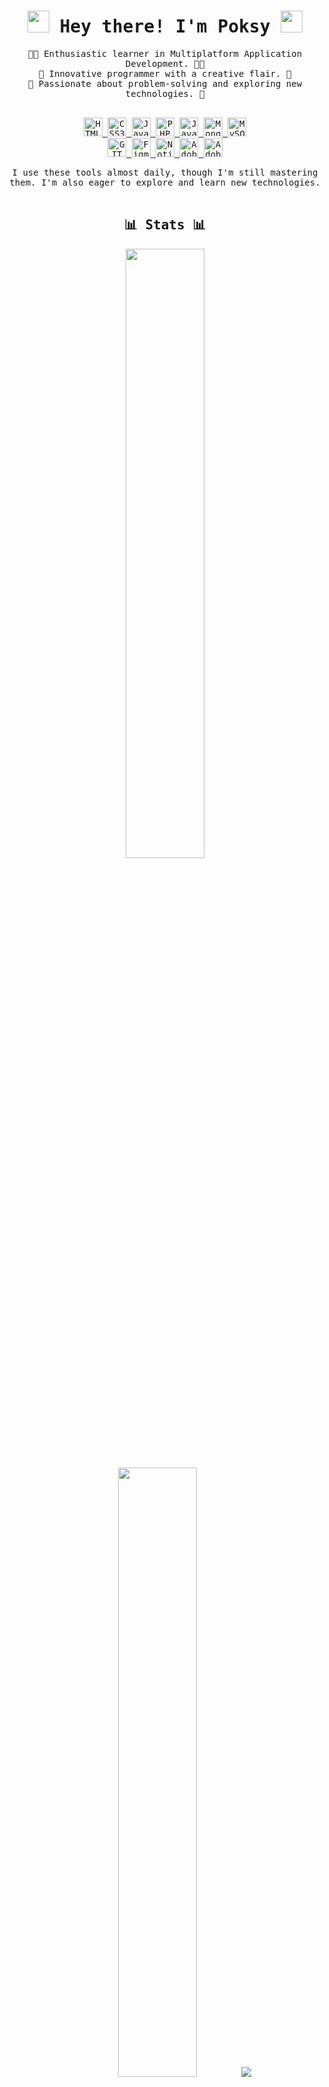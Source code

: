 <div  align="center"><samp><br />
<h1><img src="https://raw.githubusercontent.com/MartinHeinz/MartinHeinz/master/wave.gif" width="35px"> Hey there! I'm Poksy <img src="https://raw.githubusercontent.com/MartinHeinz/MartinHeinz/master/wave.gif" width="35px"></h1>
🧑‍🎓 Enthusiastic learner in Multiplatform Application Development. 🧑‍🎓<br /> 
🎨 Innovative programmer with a creative flair. 🎨<br />
🧠 Passionate about problem-solving and exploring new technologies. 🧠<br /><br />

<a href="https://github.com/poksyy/poo_shop"><img src="https://img.shields.io/badge/HTML5-F16524?logo=HTML5&logoColor=fff" alt="HTML5 logo" title="HTML5" height="30" /> <img src="https://img.shields.io/badge/CSS3-306AF1?logo=CSS3&logoColor=fff" alt="CSS3 logo" title="CSS3" height="30" /> <img src="https://img.shields.io/badge/JavaScript-F7DF1E?logo=javascript&logoColor=fff" alt="JavaScript logo" title="JavaScript" height="30" /> <img src="https://img.shields.io/badge/PHP-4D588E?logo=PHP&logoColor=fff" alt="PHP logo" title="PHP" height="30" /> <img src="https://img.shields.io/badge/Java-E76F00?logo=Java&logoColor=fff" alt="Java logo" title="Java" height="30" /> <img src="https://img.shields.io/badge/MongoDB-6CAD48?logo=MongoDB&logoColor=fff" alt="MongoDB logo" title="MongoDB" height="30" /> <img src="https://img.shields.io/badge/MySQL-00668D?logo=MySQL&logoColor=fff" alt="MySQL logo" title="MySQL" height="30" /><br /> <img src="https://img.shields.io/badge/GIT-E84E31?logo=GIT&logoColor=fff" alt="GIT logo" title="GIT" height="30" /> <img src="https://img.shields.io/badge/Figma-A259FF?logo=Figma&logoColor=fff" alt="Figma logo" title="Figma" height="30" /> <img src="https://img.shields.io/badge/Notion-fff?logo=Notion&logoColor=000" alt="Notion logo" title="Notion" height="30" /> <img src="https://img.shields.io/badge/Illustrator-FF8710?logo=AdobeIllustrator&logoColor=fff" alt="AdobeIllustrator logo" title="AdobeIllustrator" height="30" /> <img src="https://img.shields.io/badge/Photoshop-0070AE?logo=AdobePhotoshop&logoColor=fff" alt="AdobePhotoshop logo" title="AdobePhotoshop" height="30" /></a>

I use these tools almost daily, though I'm still mastering them. I'm also eager to explore and learn new technologies.
<br /><br />
<h2>📊 Stats 📊</h2>
  <a href="https://github.com/poksyy/poo_shop"><img height="50%" width="auto" src ="https://github-readme-stats.vercel.app/api?username=poksyy&show_icons=true&count_private=true&theme=vision-friendly-dark&hide_border=true&bg_color=00000000"></a>
  <a href="https://github.com/poksyy/poo_shop"><img height="50%" width="auto" src ="https://github-readme-stats.vercel.app/api/top-langs/?username=poksyy&layout=compact&hide_border=true&theme=vision-friendly-dark&bg_color=00000000&langs_count=6"></a>
  <a href="https://github.com/poksyy/poo_shop"><img src ="https://github-readme-streak-stats.herokuapp.com?user=poksyy&theme=vision-friendly-dark&hide_border=true&background=FFFFFF00"></a>
<br />
<h2>⭐ Top Repositories ⭐</h2><br />
<a href="https://github.com/poksyy/poo_shop"><img align="center" src="https://github-readme-stats.vercel.app/api/pin/?username=poksyy&repo=poo_shop&theme=vision-friendly-dark&bg_color=00000000" /></a>ㅤ<a href="https://github.com/krschan/flashfoods"><img align="center" src="https://github-readme-stats.vercel.app/api/pin/?username=krschan&repo=flashfoods&theme=vision-friendly-dark&bg_color=00000000" /></a>

<br />
<br /></samp>
</div>
